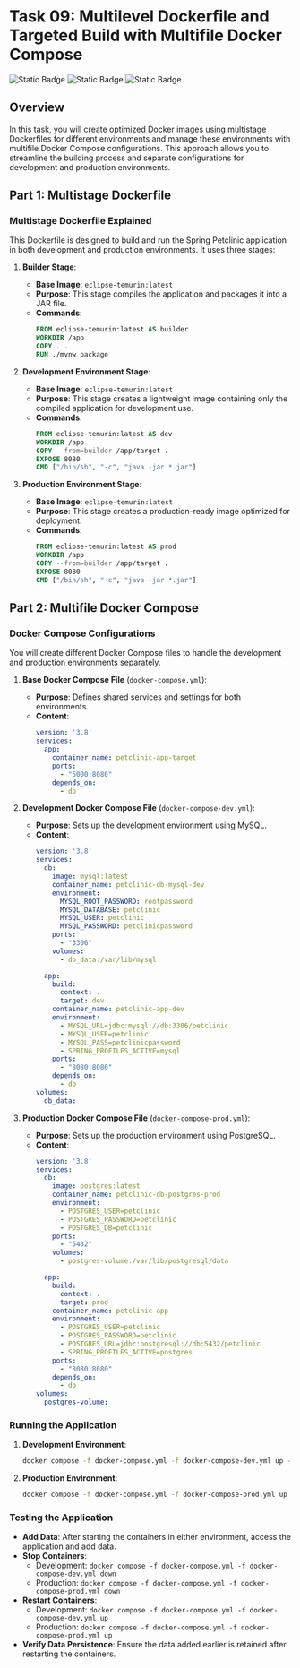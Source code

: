 # Task 09: Multilevel Dockerfile and Targeted Build with Multifile Docker Compose

![Static Badge](https://img.shields.io/badge/build-Ubuntu-brightgreen?style=flat&logo=ubuntu&label=Linux&labelColor=Orange&color=red) ![Static Badge](https://img.shields.io/badge/Docker-27.0.3-skyblue?style=flat&logo=docker&label=Docker) ![Static Badge](https://img.shields.io/badge/Linux-Task09-Orange?style=flat&label=DevOps&labelColor=blue&color=gray)

## Overview

In this task, you will create optimized Docker images using multistage Dockerfiles for different environments and manage these environments with multifile Docker Compose configurations. This approach allows you to streamline the building process and separate configurations for development and production environments.

## Part 1: Multistage Dockerfile

### Multistage Dockerfile Explained

This Dockerfile is designed to build and run the Spring Petclinic application in both development and production environments. It uses three stages:

1. **Builder Stage**: 
   - **Base Image**: `eclipse-temurin:latest`
   - **Purpose**: This stage compiles the application and packages it into a JAR file.
   - **Commands**:
     ```Dockerfile
     FROM eclipse-temurin:latest AS builder
     WORKDIR /app
     COPY . .
     RUN ./mvnw package
     ```

2. **Development Environment Stage**:
   - **Base Image**: `eclipse-temurin:latest`
   - **Purpose**: This stage creates a lightweight image containing only the compiled application for development use.
   - **Commands**:
     ```Dockerfile
     FROM eclipse-temurin:latest AS dev
     WORKDIR /app
     COPY --from=builder /app/target .
     EXPOSE 8080
     CMD ["/bin/sh", "-c", "java -jar *.jar"]
     ```

3. **Production Environment Stage**:
   - **Base Image**: `eclipse-temurin:latest`
   - **Purpose**: This stage creates a production-ready image optimized for deployment.
   - **Commands**:
     ```Dockerfile
     FROM eclipse-temurin:latest AS prod
     WORKDIR /app
     COPY --from=builder /app/target .
     EXPOSE 8080
     CMD ["/bin/sh", "-c", "java -jar *.jar"]
     ```

## Part 2: Multifile Docker Compose

### Docker Compose Configurations

You will create different Docker Compose files to handle the development and production environments separately.

1. **Base Docker Compose File** (`docker-compose.yml`):
   - **Purpose**: Defines shared services and settings for both environments.
   - **Content**:
     ```yaml
     version: '3.8'
     services:
       app:
         container_name: petclinic-app-target
         ports:
           - "5000:8080"
         depends_on:
           - db
     ```

2. **Development Docker Compose File** (`docker-compose-dev.yml`):
   - **Purpose**: Sets up the development environment using MySQL.
   - **Content**:
     ```yaml
     version: '3.8'
     services:
       db:
         image: mysql:latest
         container_name: petclinic-db-mysql-dev
         environment:
           MYSQL_ROOT_PASSWORD: rootpassword
           MYSQL_DATABASE: petclinic
           MYSQL_USER: petclinic
           MYSQL_PASSWORD: petclinicpassword
         ports:
           - "3306"
         volumes:
           - db_data:/var/lib/mysql

       app:
         build:
           context: .
           target: dev
         container_name: petclinic-app-dev
         environment:
           - MYSQL_URL=jdbc:mysql://db:3306/petclinic
           - MYSQL_USER=petclinic
           - MYSQL_PASS=petclinicpassword
           - SPRING_PROFILES_ACTIVE=mysql
         ports:
           - "8080:8080"
         depends_on:
           - db
     volumes:
       db_data:
     ```

3. **Production Docker Compose File** (`docker-compose-prod.yml`):
   - **Purpose**: Sets up the production environment using PostgreSQL.
   - **Content**:
     ```yaml
     version: '3.8'
     services:
       db:
         image: postgres:latest
         container_name: petclinic-db-postgres-prod
         environment:
           - POSTGRES_USER=petclinic
           - POSTGRES_PASSWORD=petclinic
           - POSTGRES_DB=petclinic
         ports:
           - "5432"
         volumes:
           - postgres-volume:/var/lib/postgresql/data

       app:
         build:
           context: .
           target: prod
         container_name: petclinic-app
         environment:
           - POSTGRES_USER=petclinic
           - POSTGRES_PASSWORD=petclinic
           - POSTGRES_URL=jdbc:postgresql://db:5432/petclinic
           - SPRING_PROFILES_ACTIVE=postgres
         ports:
           - "8080:8080"
         depends_on:
           - db
     volumes:
       postgres-volume:
     ```

### Running the Application

1. **Development Environment**:
   ```bash
   docker compose -f docker-compose.yml -f docker-compose-dev.yml up --build
   ```

2. **Production Environment**:
   ```bash
   docker compose -f docker-compose.yml -f docker-compose-prod.yml up --build
   ```

### Testing the Application

- **Add Data**: After starting the containers in either environment, access the application and add data.
- **Stop Containers**:
  - Development: `docker compose -f docker-compose.yml -f docker-compose-dev.yml down`
  - Production: `docker compose -f docker-compose.yml -f docker-compose-prod.yml down`
- **Restart Containers**:
  - Development: `docker compose -f docker-compose.yml -f docker-compose-dev.yml up`
  - Production: `docker compose -f docker-compose.yml -f docker-compose-prod.yml up`
- **Verify Data Persistence**: Ensure the data added earlier is retained after restarting the containers.